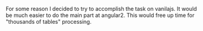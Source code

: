 For some reason I decided to try to accomplish the task on vanilajs.
It would be much easier to do the main part at angular2.
This would free up time for "thousands of tables" processing.
